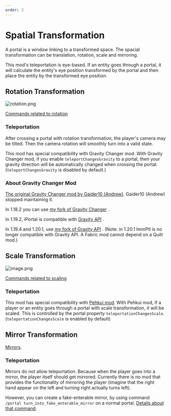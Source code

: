 ```yaml
---
order: 3
---
```




# Spatial Transformation

A portal is a window linking to a transformed space. The spacial transformation can be translation, rotation, scale and mirroring.

This mod's teleportation is eye-based. If an entity goes through a portal, it will calculate the entity's eye position transformed by the portal and then place the entity by the transformed eye position.

## Rotation Transformation

![rotation.png](https://s2.loli.net/2022/04/06/oLOAb38Qe1CNXiS.png)

[Commands related to rotation](./Commands-Reference#rotation)

### Teleportation

After crossing a portal with rotation transformation, the player's camera may be tilted. Then the camera rotation will smoothly turn into a valid state.

This mod has special compatibility with Gravity Changer mod. With Gravity Changer mod, if you enable `teleportChangesGravity` to a portal, then your gravity direction will be automatically changed when crossing the portal. (`teleportChangesGravity` is disabled by default.)

### About Gravity Changer Mod

[The original Gravity Changer mod by Gaider10 (Andrew)](https://www.curseforge.com/minecraft/mc-mods/gravitychanger). Gaider10 (Andrew) stopped maintaining it.

In 1.18.2 you can use [my fork of Gravity Changer](https://github.com/qouteall/GravityChanger/releases/tag/v0.3.1) .

In 1.19.2, iPortal is compatible with [Gravity API](https://www.curseforge.com/minecraft/mc-mods/gravityapi/files/4089787) .

In 1.19.4 and 1.20.1, use [my fork of Gravity API](https://modrinth.com/mod/gravity-api-fork) . (Note: in 1.20.1 ImmPtl is no longer compatible with Gravity API. A Fabric mod cannot depend on a Quilt mod.)

## Scale Transformation

![image.png](https://i.loli.net/2021/11/20/6Y9dimqOSn8NUxA.png)

[Commands related to scaling](./Commands-Reference#scale)

### Teleportation

This mod has special compatibility with [Pehkui mod](https://www.curseforge.com/minecraft/mc-mods/pehkui). With Pehkui mod, if a player or an entity goes through a portal with scale transformation, it will be scaled. This is controlled by the portal property `teleportationChangesScale`. (`teleportationChangesScale` is enabled by default)

## Mirror Transformation

[Mirrors](./Portals#mirrors).

### Teleportation

Mirrors do not allow teleportation. Because when the player goes into a mirror, the player itself should get mirrored. Currently there is no mod that provides the functionality of mirroring the player (imagine that the right hand appear on the left and turning right actually turns left).

However, you can create a fake-enterable mirror, by using command `/portal turn_into_fake_enterable_mirror` on a normal portal. [Details about that command](./Commands-Reference.html#portal-turn-info-fake-enterable-mirror).
